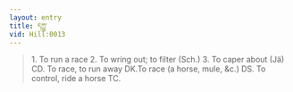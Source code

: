 ```yaml
---
layout: entry
title: དཀྱུ་
vid: Hill:0013
---
```

> 1\. To run a race 2\. To wring out; to filter (Sch\.) 3\. To caper about (Jä) CD\. To race, to run away DK\.To race (a horse, mule, &c\.) DS\. To control, ride a horse TC\.


